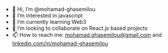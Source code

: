 - 👋 Hi, I’m @mohamad-ghasemilou
- 👀 I’m interested in javascript
- 🌱 I’m currently learning Web3
- 💞️ I’m looking to collaborate on React.js based projects
- 📫 How to reach me: mohamad.ghasemilou@gmail.com and [linkedin.com/in/mohamad-ghasemilou](https://www.linkedin.com/in/mohamad-ghasemilou/)
